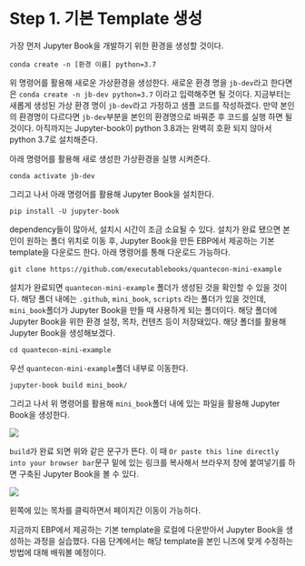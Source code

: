 # Step 1. 기본 Template 생성

가장 먼저 Jupyter Book을 개발하기 위한 환경을 생성할 것이다. 

```
conda create -n [환경 이름] python=3.7
```

위 명령어를 활용해 새로운 가상환경을 생성한다. 새로운 환경 명을 `jb-dev`라고 한다면은 `conda create -n jb-dev python=3.7` 이라고 입력해주면 될 것이다. 지금부터는 새롭게 생성된 가상 환경 명이 `jb-dev`라고 가정하고 샘플 코드를 작성하겠다. 만약 본인의 환경명이 다르다면 `jb-dev`부분을 본인의 환경명으로 바꿔준 후 코드를 실행 하면 될 것이다. 아직까지는 Jupyter-book이 python 3.8과는 완벽히 호환 되지 않아서 python 3.7로 설치해준다. 

아래 명령어를 활용해 새로 생성한 가상환경을 실행 시켜준다. 

```
conda activate jb-dev
```

그리고 나서 아래 명령어를 활용해 Jupyter Book을 설치한다.

```
pip install -U jupyter-book
```

dependency들이 많아서, 설치시 시간이 조금 소요될 수 있다. 설치가 완료 됐으면 본인이 원하는 폴더 위치로 이동 후, Jupyter Book을 만든 EBP에서 제공하는 기본 template을 다운로드 한다. 아래 명령어를 통해 다운로드 가능하다. 

```
git clone https://github.com/executablebooks/quantecon-mini-example
```

설치가 완료되면 `quantecon-mini-example` 폴더가 생성된 것을 확인할  수 있을 것이다. 해당 폴더 내에는 `.github`, `mini_book`, `scripts` 라는 폴더가 있을 것인데, `mini_book`폴더가 Jupyter Book을 만들 때 사용하게 되는 폴더이다. 해당 폴더에 Jupyter Book을 위한 환경 설정, 목차, 컨텐츠 등이 저장돼있다. 해당 폴더를 활용해 Jupyter Book을 생성해보겠다. 

```
cd quantecon-mini-example
```

우선 `quantecon-mini-example`폴더 내부로 이동한다.

```
jupyter-book build mini_book/
```

그리고 나서 위 명령어를 활용해 `mini_book`폴더 내에 있는 파일을 활용해 Jupyter Book을 생성한다. 

![](../assets/imgs/step1-img-01.PNG)

`build`가 완료 되면 위와 같은 문구가 뜬다. 이 때 `Or paste this line directly into your browser bar`문구 밑에 있는 링크를 복사해서 브라우저 창에 붙여넣기를 하면 구축된 Jupyter Book을 볼 수 있다. 

![](../assets/imgs/step1-img-02.PNG)

왼쪽에 있는 목차를 클릭하면서 페이지간 이동이 가능하다. 

지금까지 EBP에서 제공하는 기본 template을 로컬에 다운받아서 Jupyter Book을 생성하는 과정을 실습했다. 다음 단계에서는 해당 template을 본인 니즈에 맞게 수정하는 방법에 대해 배워볼 예정이다. 